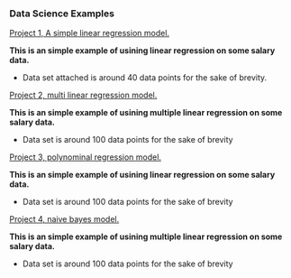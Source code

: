 ### Data Science Examples


[Project 1, A simple linear regression model.](https://github.com/BryanMcGuire-DataScience/simple_linear_regression)

**This is an simple example of usining linear regression on some salary data.**

- Data set attached is around 40 data points for the sake of brevity.


[Project 2, multi linear regression model.](https://github.com/BryanMcGuire-DataScience/simple_linear_regression)

**This is an simple example of usining multiple linear regression on some salary data.**

- Data set is around 100 data points for the sake of brevity



[Project 3, polynominal regression model.](https://github.com/BryanMcGuire-DataScience/simple_linear_regression)

**This is an simple example of usining linear regression on some salary data.**

- Data set is around 100 data points for the sake of brevity


[Project 4, naive bayes model.](https://github.com/BryanMcGuire-DataScience/simple_linear_regression)

**This is an simple example of usining multiple linear regression on some salary data.**

- Data set is around 100 data points for the sake of brevity
